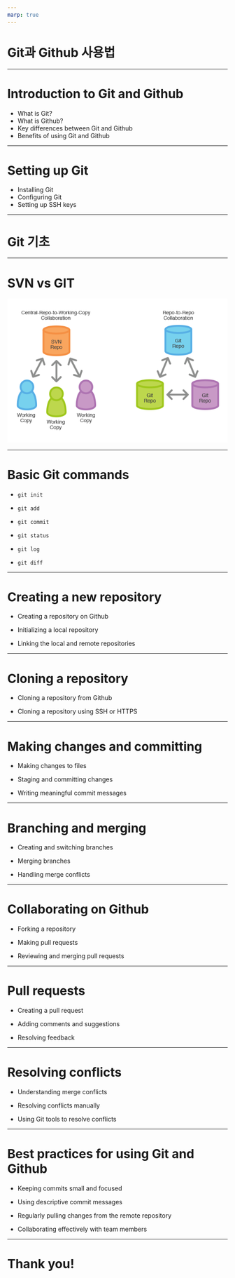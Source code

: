 ```yaml
---
marp: true
---
```


# Git과 Github 사용법

---
 

# Introduction to Git and Github

- What is Git?
- What is Github?
- Key differences between Git and Github
- Benefits of using Git and Github



<!-- Presenter's script: 

"Hello everyone, in this presentation, we will be discussing the basics of Git and Github. We will start by understanding what Git and Github are and then explore their key features and benefits. Let's get started!" 

-->

 

---

 

# Setting up Git

- Installing Git
- Configuring Git
- Setting up SSH keys


<!-- Presenter's script: 

"Now that we have a basic understanding of Git and Github, let's move on to setting up Git on our local machine. We will cover the installation process, configuring Git, and setting up SSH keys for secure communication with Github." 

-->

 
---

# Git 기초

---

# SVN vs GIT
![Github_Logo](./images/git_vs_svn_1.png)  


---

 
# Basic Git commands

- `git init`

- `git add`

- `git commit`

- `git status`

- `git log`

- `git diff`

 

<!-- Presenter's script: 

"With Git installed and configured, it's time to learn some basic Git commands. We will cover commands like `git init` to initialize a new repository, `git add` to stage changes, `git commit` to save changes, `git status` to check the status of the repository, `git log` to view commit history, and `git diff` to see the differences between commits." 

-->

 

---

 

# Creating a new repository

 

- Creating a repository on Github

- Initializing a local repository

- Linking the local and remote repositories

 

<!-- Presenter's script: 

"Now that we know the basic Git commands, let's learn how to create a new repository. We will cover creating a repository on Github, initializing a local repository, and linking the local and remote repositories for seamless collaboration." 

-->

 

---

 

# Cloning a repository

 

- Cloning a repository from Github

- Cloning a repository using SSH or HTTPS

 

<!-- Presenter's script: 

"In this slide, we will learn how to clone an existing repository from Github. We will cover cloning a repository using both SSH and HTTPS protocols, and discuss the advantages of each method." 

-->

 

---

 

# Making changes and committing

 

- Making changes to files

- Staging and committing changes

- Writing meaningful commit messages

 

<!-- Presenter's script: 

"Now that we have a repository set up and cloned, let's explore how to make changes to files and commit those changes. We will cover staging and committing changes, as well as the importance of writing meaningful commit messages." 

-->

 

---

 

# Branching and merging

 

- Creating and switching branches

- Merging branches

- Handling merge conflicts

 

<!-- Presenter's script: 

"Branching and merging are essential concepts in Git. In this slide, we will learn how to create and switch branches, merge branches, and handle merge conflicts that may arise during the merging process." 

-->

 

---

 

# Collaborating on Github

 

- Forking a repository

- Making pull requests

- Reviewing and merging pull requests

 

<!-- Presenter's script: 

"Github provides a platform for collaborative development. In this slide, we will cover forking a repository, making pull requests to contribute changes, and the process of reviewing and merging pull requests." 

-->

 

---

 

# Pull requests

 

- Creating a pull request

- Adding comments and suggestions

- Resolving feedback

 

<!-- Presenter's script: 

"Pull requests are a crucial part of the collaborative workflow on Github. In this slide, we will learn how to create a pull request, add comments and suggestions to the code, and resolve feedback received during the review process." 

-->

 

---

 

# Resolving conflicts

 

- Understanding merge conflicts

- Resolving conflicts manually

- Using Git tools to resolve conflicts

 

<!-- Presenter's script: 

"Merge conflicts can occur when merging branches with conflicting changes. In this slide, we will understand what merge conflicts are, learn how to resolve conflicts manually, and explore Git tools that can help us in the conflict resolution process." 

-->

 

---

 

# Best practices for using Git and Github

 

- Keeping commits small and focused

- Using descriptive commit messages

- Regularly pulling changes from the remote repository

- Collaborating effectively with team members

 

<!-- Presenter's script: 

"To wrap up our presentation, let's discuss some best practices for using Git and Github. We will cover keeping commits small and focused, using descriptive commit messages, regularly pulling changes from the remote repository, and collaborating effectively with team members." 

-->

 

---

 

# Thank you!

 

<!-- Presenter's script: 

"Thank you for attending this presentation on Git and Github usage. We hope you found it informative and gained a better understanding of how to use Git and Github effectively. If you have any questions, feel free to ask." 

-->